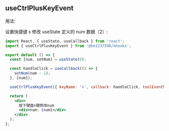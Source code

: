 <!--
 * @Author: Chris
 * @Date: 2023-07-31 11:35:57
 * @LastEditors: Chris
 * @LastEditTime: 2023-07-31 15:48:26
 * @Descripttion: **
-->

## useCtrlPlusKeyEvent

用法:

设置快捷键 s 修改 useState 定义的 num 数据（2）:

```jsx
import React, { useState, useCallback } from 'react';
import { useCtrlPlusKeyEvent } from '@he1237596/khooks';

export default () => {
  const [num, setNum] = useState(0);

  const handleClick = useCallback(() => {
    setNum(num - 1);
  }, [num]);

  useCtrlPlusKeyEvent({ keyName: 'n', callback: handleClick, toolEventName: 'reduce_n' });

  return (
    <div>
      按下键盘n键修改num
      <div>num: {num}</div>
    </div>
  );
};
```
